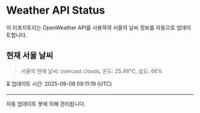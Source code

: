 
# Weather API Status

이 리포지토리는 OpenWeather API를 사용하여 서울의 날씨 정보를 자동으로 업데이트합니다.

## 현재 서울 날씨
> 서울의 현재 날씨: overcast clouds, 온도: 25.46°C, 습도: 66%

⏳ 업데이트 시간: 2025-09-08 09:11:19 (UTC)

---
자동 업데이트 봇에 의해 관리됩니다.
